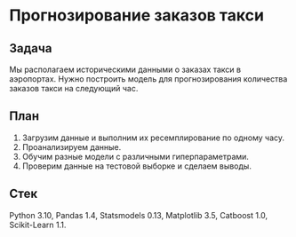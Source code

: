 # Прогнозирование заказов такси
## Задача
Мы располагаем историческими данными о заказах такси в аэропортах. Нужно построить модель для прогнозирования количества заказов такси на следующий час.

## План
1. Загрузим данные и выполним их ресемплирование по одному часу.
2. Проанализируем данные.
3. Обучим разные модели с различными гиперпараметрами.
4. Проверим данные на тестовой выборке и сделаем выводы.

## Стек
Python 3.10, Pandas 1.4, Statsmodels 0.13, Matplotlib 3.5, Catboost 1.0, Scikit-Learn 1.1.

